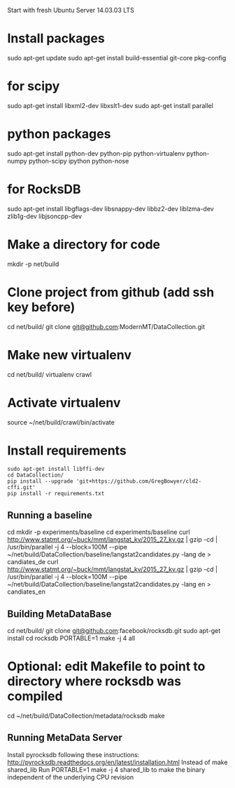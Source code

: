 Start with fresh Ubuntu Server 14.03.03 LTS

# Install packages
sudo apt-get update
sudo apt-get install build-essential git-core pkg-config
# for scipy
sudo apt-get install libxml2-dev libxslt1-dev
sudo apt-get install parallel
# python packages
sudo apt-get install python-dev python-pip python-virtualenv python-numpy python-scipy  ipython  python-nose
# for RocksDB
sudo apt-get install libgflags-dev libsnappy-dev libbz2-dev liblzma-dev zlib1g-dev libjsoncpp-dev

# Make a directory for code
mkdir -p net/build

# Clone project from github (add ssh key before)
cd net/build/
git clone git@github.com:ModernMT/DataCollection.git

# Make new virtualenv
cd net/build/
virtualenv crawl

# Activate virtualenv
source ~/net/build/crawl/bin/activate

# Install requirements
```
sudo apt-get install libffi-dev
cd DataCollection/
pip install --upgrade 'git+https://github.com/GregBowyer/cld2-cffi.git'
pip install -r requirements.txt
```


## Running a baseline ##
cd
mkdir -p experiments/baseline
cd experiments/baseline
curl http://www.statmt.org/~buck/mmt/langstat_kv/2015_27_kv.gz | gzip -cd | /usr/bin/parallel -j 4 --block=100M --pipe ~/net/build/DataCollection/baseline/langstat2candidates.py -lang de > candiates_de
curl http://www.statmt.org/~buck/mmt/langstat_kv/2015_27_kv.gz | gzip -cd | /usr/bin/parallel -j 4 --block=100M --pipe ~/net/build/DataCollection/baseline/langstat2candidates.py -lang en > candiates_en

## Building MetaDataBase ##
cd net/build/
git clone git@github.com:facebook/rocksdb.git
sudo apt-get install 
cd rocksdb
PORTABLE=1 make -j 4 all

# Optional: edit Makefile to point to directory where rocksdb was compiled
cd ~/net/build/DataCollection/metadata/rocksdb
make

## Running MetaData Server ##
Install pyrocksdb following these instructions: http://pyrocksdb.readthedocs.org/en/latest/installation.html
Instead of 
	make shared_lib
Run 
	PORTABLE=1 make -j 4 shared_lib
to make the binary independent of the underlying CPU revision


